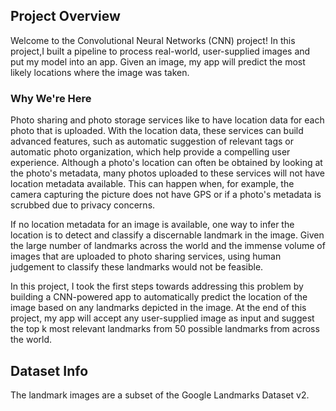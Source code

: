 ## Project Overview

Welcome to the Convolutional Neural Networks (CNN) project!
In this project,I  built a pipeline to process real-world, user-supplied images and  put my model into an app.
Given an image, my app will predict the most likely locations where the image was taken.

### Why We're Here

Photo sharing and photo storage services like to have location data for each photo that is uploaded. With the location data, these services can build advanced features, such as automatic suggestion of relevant tags or automatic photo organization, which help provide a compelling user experience. Although a photo's location can often be obtained by looking at the photo's metadata, many photos uploaded to these services will not have location metadata available. This can happen when, for example, the camera capturing the picture does not have GPS or if a photo's metadata is scrubbed due to privacy concerns.

If no location metadata for an image is available, one way to infer the location is to detect and classify a discernable landmark in the image. Given the large number of landmarks across the world and the immense volume of images that are uploaded to photo sharing services, using human judgement to classify these landmarks would not be feasible.

In this project, I took the first steps towards addressing this problem by building a CNN-powered app to automatically predict the location of the image based on any landmarks depicted in the image. At the end of this project, my app will accept any user-supplied image as input and suggest the top k most relevant landmarks from 50 possible landmarks from across the world.
## Dataset Info

The landmark images are a subset of the Google Landmarks Dataset v2.
